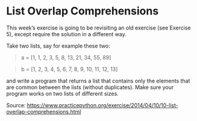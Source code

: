 # List Overlap Comprehensions
This week’s exercise is going to be revisiting an old exercise (see Exercise 5), except require the solution in a different way.

Take two lists, say for example these two:
> a = [1, 1, 2, 3, 5, 8, 13, 21, 34, 55, 89]

> b = [1, 2, 3, 4, 5, 6, 7, 8, 9, 10, 11, 12, 13]

and write a program that returns a list that contains only the elements that are common between the lists (without duplicates). Make sure your program works on two lists of different sizes.

Source: https://www.practicepython.org/exercise/2014/04/10/10-list-overlap-comprehensions.html